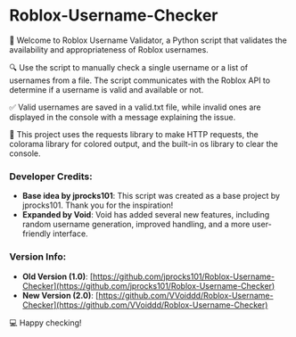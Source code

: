 # Roblox-Username-Checker

👋 Welcome to Roblox Username Validator, a Python script that validates the availability and appropriateness of Roblox usernames.

🔍 Use the script to manually check a single username or a list of usernames from a file. The script communicates with the Roblox API to determine if a username is valid and available or not.

✅ Valid usernames are saved in a valid.txt file, while invalid ones are displayed in the console with a message explaining the issue.

🚀 This project uses the requests library to make HTTP requests, the colorama library for colored output, and the built-in os library to clear the console.

### Developer Credits:
- **Base idea by jprocks101**: This script was created as a base project by jprocks101. Thank you for the inspiration!
- **Expanded by Void**: Void has added several new features, including random username generation, improved handling, and a more user-friendly interface.

### Version Info:
- **Old Version (1.0)**: [https://github.com/jprocks101/Roblox-Username-Checker](https://github.com/jprocks101/Roblox-Username-Checker)
- **New Version (2.0)**: [https://github.com/VVoiddd/Roblox-Username-Checker](https://github.com/VVoiddd/Roblox-Username-Checker)

💻 Happy checking!

